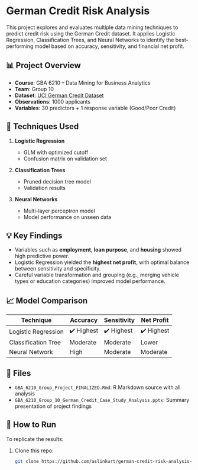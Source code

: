 # German Credit Risk Analysis

This project explores and evaluates multiple data mining techniques to predict credit risk using the German Credit dataset. It applies Logistic Regression, Classification Trees, and Neural Networks to identify the best-performing model based on accuracy, sensitivity, and financial net profit.

## 📊 Project Overview

- **Course**: GBA 6210 – Data Mining for Business Analytics  
- **Team**: Group 10  
- **Dataset**: [UCI German Credit Dataset](https://archive.ics.uci.edu/ml/datasets/statlog+(german+credit+data))
- **Observations**: 1000 applicants  
- **Variables**: 30 predictors + 1 response variable (Good/Poor Credit)

## 🧠 Techniques Used

1. **Logistic Regression**
   - GLM with optimized cutoff
   - Confusion matrix on validation set

2. **Classification Trees**
   - Pruned decision tree model
   - Validation results

3. **Neural Networks**
   - Multi-layer perceptron model
   - Model performance on unseen data

## 💡 Key Findings

- Variables such as **employment**, **loan purpose**, and **housing** showed high predictive power.
- Logistic Regression yielded the **highest net profit**, with optimal balance between sensitivity and specificity.
- Careful variable transformation and grouping (e.g., merging vehicle types or education categories) improved model performance.

## 📈 Model Comparison

| Technique             | Accuracy | Sensitivity | Net Profit |
|----------------------|----------|-------------|------------|
| Logistic Regression  | ✔️ Highest | ✔️ Highest   | ✔️ Highest  |
| Classification Tree  | Moderate | Moderate    | Lower      |
| Neural Network       | High     | Moderate    | Moderate   |

## 📁 Files

- `GBA_6210_Group_Project_FINALIZED.Rmd`: R Markdown source with all analysis
- `GBA_6210_Group_10_German_Credit_Case_Study_Analysis.pptx`: Summary presentation of project findings

## 🚀 How to Run

To replicate the results:

1. Clone this repo:
   ```bash
   git clone https://github.com/aslinkurt/german-credit-risk-analysis-data-mining .git

